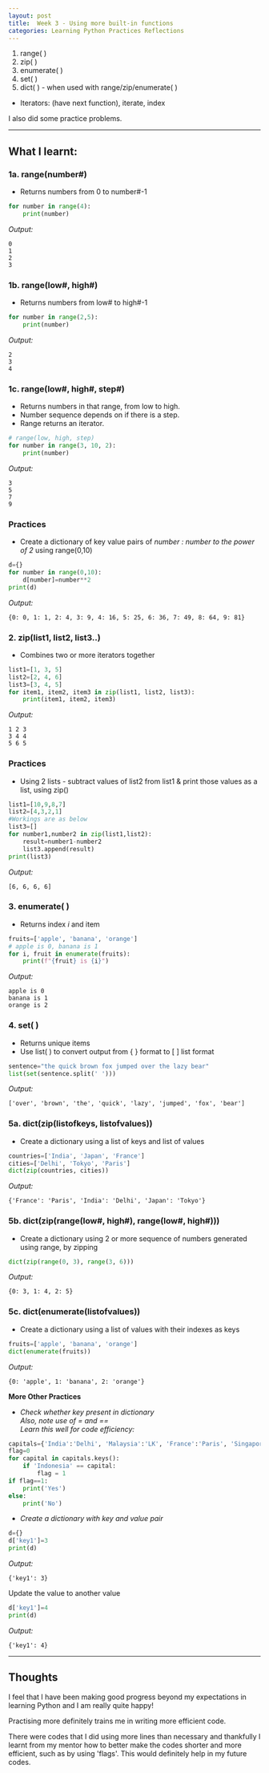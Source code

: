 ```yaml
---
layout: post
title:  Week 3 - Using more built-in functions
categories: Learning Python Practices Reflections
---
```


1. range( )  
2. zip( )
3. enumerate( )
4. set( )
5. dict( ) - when used with range/zip/enumerate( )  
- Iterators: (have next function), iterate, index  

I also did some practice problems.  

---

## What I learnt:  

### 1a. range(number#)  
- Returns numbers from 0 to number#-1
```python
for number in range(4): 
    print(number)
```  
*Output:*
```
0
1
2
3
```  

### 1b. range(low#, high#)   
- Returns numbers from low# to high#-1  
```python
for number in range(2,5): 
    print(number)
```  
*Output:*
```
2
3
4
```   

### 1c. range(low#, high#, step#)  
- Returns numbers in that range, from low to high.  
- Number sequence depends on if there is a step.  
- Range returns an iterator.  
```python
# range(low, high, step)
for number in range(3, 10, 2): 
    print(number)
```  
*Output:*
```
3
5
7
9
```  

### Practices  

- Create a dictionary of key value pairs of *number : number to the power of 2* using range(0,10)
```python
d={}
for number in range(0,10):
    d[number]=number**2
print(d)
```  
*Output:*
```
{0: 0, 1: 1, 2: 4, 3: 9, 4: 16, 5: 25, 6: 36, 7: 49, 8: 64, 9: 81}
```  

### 2. zip(list1, list2, list3..)  
- Combines two or more iterators together  
```python
list1=[1, 3, 5]
list2=[2, 4, 6]
list3=[3, 4, 5]
for item1, item2, item3 in zip(list1, list2, list3):
    print(item1, item2, item3)
```  
*Output:*
```
1 2 3
3 4 4
5 6 5
```  

### Practices 

- Using 2 lists - subtract values of list2 from list1 & print those values as a list, using zip()
```python
list1=[10,9,8,7]
list2=[4,3,2,1]
#Workings are as below
list3=[]
for number1,number2 in zip(list1,list2):
    result=number1-number2
    list3.append(result)
print(list3)  
```  
*Output:*
```
[6, 6, 6, 6]
```  

### 3. enumerate( )  
- Returns index *i* and item  
```python
fruits=['apple', 'banana', 'orange']
# apple is 0, banana is 1
for i, fruit in enumerate(fruits):
    print(f"{fruit} is {i}")
```  
*Output:*
```
apple is 0
banana is 1
orange is 2
```  

### 4. set( )  
- Returns unique items  
- Use list( ) to convert output from { } format to [ ] list format
```python
sentence="the quick brown fox jumped over the lazy bear"
list(set(sentence.split(' '))) 
```  
*Output:*
```
['over', 'brown', 'the', 'quick', 'lazy', 'jumped', 'fox', 'bear']
```  

### 5a. dict(zip(listofkeys, listofvalues))  
- Create a dictionary using a list of keys and list of values
```python
countries=['India', 'Japan', 'France']
cities=['Delhi', 'Tokyo', 'Paris']
dict(zip(countries, cities))
```  
*Output:*
```
{'France': 'Paris', 'India': 'Delhi', 'Japan': 'Tokyo'}
```  

### 5b. dict(zip(range(low#, high#), range(low#, high#)))  
- Create a dictionary using 2 or more sequence of numbers generated using range, by zipping
```python
dict(zip(range(0, 3), range(3, 6)))
```  
*Output:*
```
{0: 3, 1: 4, 2: 5}
```  

### 5c. dict(enumerate(listofvalues))  
- Create a dictionary using a list of values with their indexes as keys
```python
fruits=['apple', 'banana', 'orange']
dict(enumerate(fruits))
```  
*Output:*
```
{0: 'apple', 1: 'banana', 2: 'orange'}
```  

**More Other Practices**  

- *Check whether key present in dictionary*  
 *Also, note use of = and ==*  
 *Learn this well for code efficiency:* 
```python
capitals={'India':'Delhi', 'Malaysia':'LK', 'France':'Paris', 'Singapore':'Singapore'}
flag=0
for capital in capitals.keys():
    if 'Indonesia' == capital:
        flag = 1
if flag==1:
    print('Yes')
else:
    print('No')
```  

- *Create a dictionary with key and value pair*
```python
d={}
d['key1']=3
print(d)
```  
*Output:*
```
{'key1': 3}
```  
Update the value to another value  
```python
d['key1']=4
print(d)
```  
*Output:*
```
{'key1': 4}
``` 

---

## Thoughts

I feel that I have been making good progress beyond my expectations in learning Python and I am really quite happy!  

Practising more definitely trains me in writing more efficient code.  

There were codes that I did using more lines than necessary and thankfully I learnt from my mentor how to better make the codes shorter and more efficient, such as by using 'flags'. This would definitely help in my future codes.